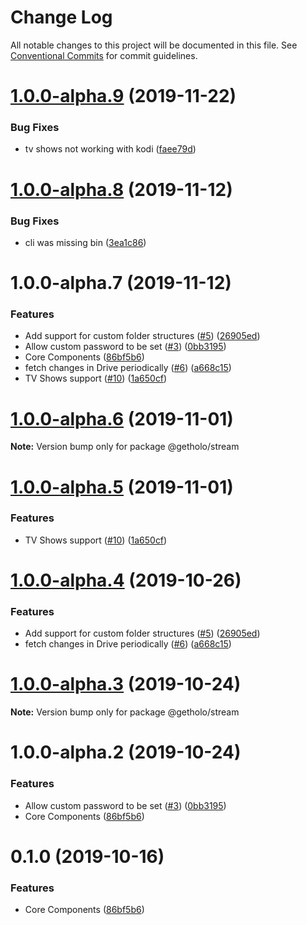 # Change Log

All notable changes to this project will be documented in this file.
See [Conventional Commits](https://conventionalcommits.org) for commit guidelines.

# [1.0.0-alpha.9](https://github.com/getholo/stream/compare/@getholo/stream@1.0.0-alpha.8...@getholo/stream@1.0.0-alpha.9) (2019-11-22)


### Bug Fixes

* tv shows not working with kodi ([faee79d](https://github.com/getholo/stream/commit/faee79d441c4c819ad0d84d717eafa17c0a63a6c))





# [1.0.0-alpha.8](https://github.com/getholo/stream/compare/@getholo/stream@1.0.0-alpha.6...@getholo/stream@1.0.0-alpha.8) (2019-11-12)


### Bug Fixes

* cli was missing bin ([3ea1c86](https://github.com/getholo/stream/commit/3ea1c86510793a8fda2fb310aecc457c08e1cbfa))





# 1.0.0-alpha.7 (2019-11-12)


### Features

* Add support for custom folder structures ([#5](https://github.com/getholo/stream/issues/5)) ([26905ed](https://github.com/getholo/stream/commit/26905ed8b7ad9f56bf694628d913e4863ef95680))
* Allow custom password to be set ([#3](https://github.com/getholo/stream/issues/3)) ([0bb3195](https://github.com/getholo/stream/commit/0bb3195bdb3f641e05c7b8013365729b36625647))
* Core Components ([86bf5b6](https://github.com/getholo/stream/commit/86bf5b62d08181947ab453f7ee302ae417b77f58))
* fetch changes in Drive periodically ([#6](https://github.com/getholo/stream/issues/6)) ([a668c15](https://github.com/getholo/stream/commit/a668c152c2151d437355022ce89c6fc8e4cbf83c))
* TV Shows support ([#10](https://github.com/getholo/stream/issues/10)) ([1a650cf](https://github.com/getholo/stream/commit/1a650cf48b802e5713f973908dfa5e30811a34b8))





# [1.0.0-alpha.6](https://github.com/getholo/stream/compare/@getholo/stream@1.0.0-alpha.5...@getholo/stream@1.0.0-alpha.6) (2019-11-01)

**Note:** Version bump only for package @getholo/stream





# [1.0.0-alpha.5](https://github.com/getholo/stream/compare/@getholo/stream@1.0.0-alpha.4...@getholo/stream@1.0.0-alpha.5) (2019-11-01)


### Features

* TV Shows support ([#10](https://github.com/getholo/stream/issues/10)) ([1a650cf](https://github.com/getholo/stream/commit/1a650cf48b802e5713f973908dfa5e30811a34b8))





# [1.0.0-alpha.4](https://github.com/getholo/stream/compare/@getholo/stream@1.0.0-alpha.3...@getholo/stream@1.0.0-alpha.4) (2019-10-26)


### Features

* Add support for custom folder structures ([#5](https://github.com/getholo/stream/issues/5)) ([26905ed](https://github.com/getholo/stream/commit/26905ed8b7ad9f56bf694628d913e4863ef95680))
* fetch changes in Drive periodically ([#6](https://github.com/getholo/stream/issues/6)) ([a668c15](https://github.com/getholo/stream/commit/a668c152c2151d437355022ce89c6fc8e4cbf83c))





# [1.0.0-alpha.3](https://github.com/getholo/stream/compare/@getholo/stream@1.0.0-alpha.2...@getholo/stream@1.0.0-alpha.3) (2019-10-24)

**Note:** Version bump only for package @getholo/stream





# 1.0.0-alpha.2 (2019-10-24)


### Features

* Allow custom password to be set ([#3](https://github.com/getholo/stream/issues/3)) ([0bb3195](https://github.com/getholo/stream/commit/0bb3195bdb3f641e05c7b8013365729b36625647))
* Core Components ([86bf5b6](https://github.com/getholo/stream/commit/86bf5b62d08181947ab453f7ee302ae417b77f58))





# 0.1.0 (2019-10-16)


### Features

* Core Components ([86bf5b6](https://github.com/getholo/stream/commit/86bf5b62d08181947ab453f7ee302ae417b77f58))
